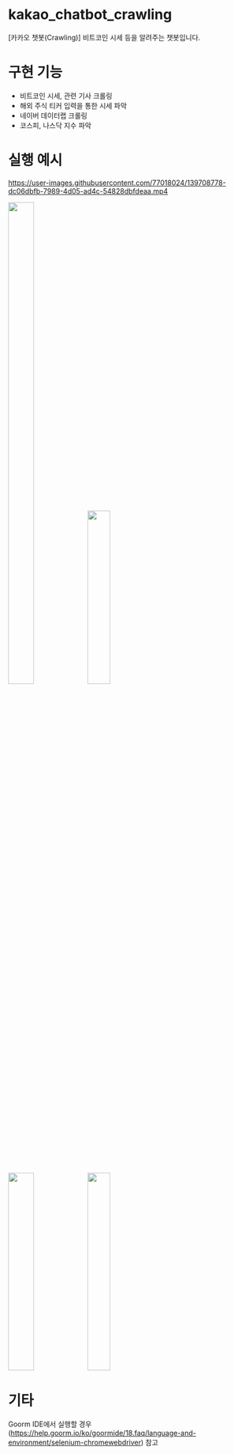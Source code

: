 # kakao_chatbot_crawling
[카카오 챗봇(Crawling)] 비트코인 시세 등을 알려주는 챗봇입니다.


# 구현 기능
- 비트코인 시세, 관련 기사 크롤링
- 해외 주식 티커 입력을 통한 시세 파악
- 네이버 데이터랩 크롤링
- 코스피, 나스닥 지수 파악


# 실행 예시

https://user-images.githubusercontent.com/77018024/139708778-dc06dbfb-7989-4d05-ad4c-54828dbfdeaa.mp4

<img src="https://images.velog.io/images/bty5596/post/3b091622-bb21-4f68-8b83-c8c605162090/image.png" width="32%" height="50%"><img src="https://images.velog.io/images/bty5596/post/0cabb56d-7806-4540-8b10-165558386ff6/asdf.PNG" width="30%" height="30%"> 

<img src="https://images.velog.io/images/bty5596/post/70a0e269-3e88-4012-806e-2be6bfa85ce0/image.png" width="32%" height=400><img src="https://images.velog.io/images/bty5596/post/9c75f92b-2891-4be3-9b0d-b05c8e937064/image.png" width="30%" height=400>

# 기타
Goorm IDE에서 실행할 경우<br>
(https://help.goorm.io/ko/goormide/18.faq/language-and-environment/selenium-chromewebdriver) 참고
